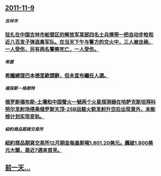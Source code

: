 ## [2011-11-9](/zh/news/2011/11/9/index.md)

##### 吉林市
### [ 驻扎在中国吉林市船营区的解放军某部四名士兵携带一把自动步枪和近八百发子弹逃离军队。在当天下午与警方的交火中，三人被击毙，一人受伤，另有两名警察死亡，一人受伤。](/zh/news/2011/11/9/驻扎在中国吉林市船营区的解放军某部四名士兵携带一把自动步枪和近八百发子弹逃离军队-在当天下午与警方的交火中-三人被击毙.md)
##### 希腊
### [ 希臘總理巴本德里歐請辭，但未宣布繼任人選。](/zh/news/2011/11/9/希臘總理巴本德里歐請辭-但未宣布繼任人選.md)
##### 福保斯－格朗特
### [ 俄罗斯福布斯-土壤和中国螢火一號两个火星探测器在哈萨克斯坦拜科努尔发射场搭乘俄罗斯天顶-2SB运载火箭发射升空后出现意外，未能按计划实现变轨。](/zh/news/2011/11/9/俄罗斯福布斯-土壤和中国螢火一號两个火星探测器在哈萨克斯坦拜科努尔发射场搭乘俄罗斯天顶-2SB运载火箭发射升空后出现意.md)
##### 紐約商品期貨交易所
### [ 紐約商品期貨交易所12月期金每盎斯報1,801.20美元。飆破1,800美元大關，是近7週來首見。](/zh/news/2011/11/9/紐約商品期貨交易所12月期金每盎斯報180120美元-飆破1800美元大關-是近7週來首見.md)
## [前一天...](/zh/news/2011/11/8/index.md)

